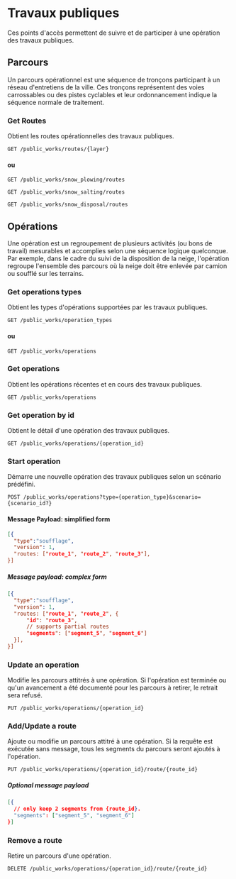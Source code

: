 # Travaux publiques

Ces points d'accès permettent de suivre et de participer à une opération des travaux publiques.

## Parcours

Un parcours opérationnel est une séquence de tronçons participant à un réseau d'entretiens de la ville.
Ces tronçons représentent des voies carrossables ou des pistes cyclables et leur ordonnancement indique
la séquence normale de traitement.

### Get Routes

Obtient les routes opérationnelles des travaux publiques.

```endpoint
GET /public_works/routes/{layer}
```

#### ou

```endpoint
GET /public_works/snow_plowing/routes
```

```endpoint
GET /public_works/snow_salting/routes
```

```endpoint
GET /public_works/snow_disposal/routes
```

## Opérations

Une opération est un regroupement de plusieurs activités (ou bons de travail) mesurables et accomplies
selon une séquence logique quelconque. Par exemple, dans le cadre du suivi de la disposition de la neige,
l'opération regroupe l'ensemble des parcours où la neige doit être enlevée par camion ou soufflé sur les
terrains.

### Get operations types

Obtient les types d'opérations supportées par les travaux publiques.

```endpoint
GET /public_works/operation_types
```

#### ou

```endpoint
GET /public_works/operations
```

### Get operations

Obtient les opérations récentes et en cours des travaux publiques.

```endpoint
GET /public_works/operations
```

### Get operation by id

Obtient le détail d'une opération des travaux publiques.

```endpoint
GET /public_works/operations/{operation_id}
```

### Start operation

Démarre une nouvelle opération des travaux publiques selon un scénario prédéfini.

```endpoint
POST /public_works/operations?type={operation_type}&scenario={scenario_id?}
```

#### Message Payload: simplified form

```json
[{
  "type":"soufflage",
  "version": 1,
  "routes: ["route_1", "route_2", "route_3"],
}]
```

##### Message payload: complex form

```json
[{
  "type":"soufflage",
  "version": 1,
  "routes: ["route_1", "route_2", {
      "id": "route_3",
      // supports partial routes
      "segments": ["segment_5", "segment_6"]
  }],
}]
```

### Update an operation

Modifie les parcours attitrés à une opération. Si l'opération est terminée ou qu'un avancement a été
documenté pour les parcours à retirer, le retrait sera refusé.

```endpoint
PUT /public_works/operations/{operation_id}
```

### Add/Update a route

Ajoute ou modifie un parcours attitré à une opération.
Si la requête est exécutée sans message, tous les segments du parcours seront
ajoutés à l'opération.

```endpoint
PUT /public_works/operations/{operation_id}/route/{route_id}
```

##### Optional message payload

```json
[{
  // only keep 2 segments from {route_id}.
  "segments": ["segment_5", "segment_6"]
}]
```

### Remove a route

Retire un parcours d'une opération.

```endpoint
DELETE /public_works/operations/{operation_id}/route/{route_id}
```
